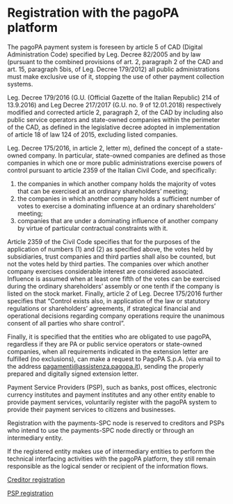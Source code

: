 # Registration with the pagoPA platform

The pagoPA payment system is foreseen by article 5 of CAD (Digital Administration Code) specified by Leg. Decree 82/2005 and by law (pursuant to the combined provisions of art. 2, paragraph 2 of the CAD and art. 15, paragraph 5bis, of Leg. Decree 179/2012) all public administrations must make exclusive use of it, stopping the use of other payment collection systems.

Leg. Decree 179/2016 (G.U. (Official Gazette of the Italian Republic) 214 of 13.9.2016) and Leg Decree 217/2017 (G.U. no. 9 of 12.01.2018) respectively modified and corrected article 2, paragraph 2, of the CAD by including also public service operators and state-owned companies within the perimeter of the CAD, as defined in the legislative decree adopted in implementation of article 18 of law 124 of 2015, excluding listed companies.

Leg. Decree 175/2016, in article 2, letter m), defined the concept of a state-owned company. In particular, state-owned companies are defined as those companies in which one or more public administrations exercise powers of control pursuant to article 2359 of the Italian Civil Code, and specifically:

1. the companies in which another company holds the majority of votes that can be exercised at an ordinary shareholders’ meeting;
2. the companies in which another company holds a sufficient number of votes to exercise a dominating influence at an ordinary shareholders’ meeting;
3. companies that are under a dominating influence of another company by virtue of particular contractual constraints with it.

Article 2359 of the Civil Code specifies that for the purposes of the application of numbers (1) and (2) as specified above, the votes held by subsidiaries, trust companies and third parties shall also be counted, but not the votes held by third parties. The companies over which another company exercises considerable interest are considered associated. Influence is assumed when at least one fifth of the votes can be exercised during the ordinary shareholders’ assembly or one tenth if the company is listed on the stock market. Finally, article 2 of Leg. Decree 175/2016 further specifies that “Control exists also, in application of the law or statutory regulations or shareholders’ agreements, if strategical financial and operational decisions regarding company operations require the unanimous consent of all parties who share control”.

Finally, it is specified that the entities who are obligated to use pagoPA, regardless if they are PA or public service operators or state-owned companies, when all requirements indicated in the extension letter are fulfilled (no exclusions), can make a request to PagoPA S.p.A. (via email to the address [pagamenti@assistenza.pagopa.it](mailto:pagamenti@assistenza.pagopa.it)), sending the properly prepared and digitally signed extension letter.

Payment Service Providers (PSP), such as banks, post offices, electronic currency institutes and payment institutes and any other entity enable to provide payment services, voluntarily register with the pagoPA system to provide their payment services to citizens and businesses.

Registration with the payments-SPC node is reserved to creditors and PSPs who intend to use the payments-SPC node directly or through an intermediary entity.

If the registered entity makes use of intermediary entities to perform the technical interfacing activities with the pagoPA platform, they still remain responsible as the logical sender or recipient of the information flows.

[Creditor registration](../../creditor/registration.md)

[PSP registration](../../payment-service-provider/registration.md)
